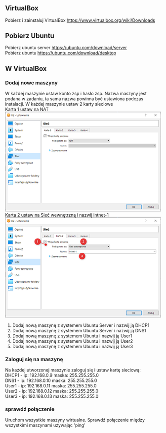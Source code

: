 # 

## VirtualBox
Pobierz i zainstaluj VirtualBox
https://www.virtualbox.org/wiki/Downloads 

## Pobierz Ubuntu
Pobierz ubuntu server https://ubuntu.com/download/server  
Pobierz ubuntu https://ubuntu.com/download/desktop

## W VirtualBox
### Dodaj nowe maszyny
W każdej maszynie ustaw konto zsp i hasło zsp.
Nazwa maszyny jest podana w zadaniu, ta sama nazwa powinna być ustawiona podczas instalacji.
W każdej maszynie ustaw 2 karty sieciowe  
Karta 1 ustaw na NAT
![alt text for screen readers](/img2.png "Text to show on mouseover")  
Karta 2 ustaw na Sieć wewnętrzną i nazwij intnet-1
![alt text for screen readers](/img1.png "Text to show on mouseover")
1. Dodaj nową maszynę z systemem Ubuntu Server i nazwij ją DHCP1
2. Dodaj nową maszynę z systemem Ubuntu Server i nazwij ją DNS1
3. Dodaj nową maszynę z systemem Ubuntu i nazwij ją User1
4. Dodaj nową maszynę z systemem Ubuntu i nazwij ją User2
5. Dodaj nową maszynę z systemem Ubuntu i nazwij ją User3

### Zaloguj się na maszynę 
Na każdej utworzonej maszynie zaloguj się i ustaw kartę sieciową:  
DHCP1 - ip: 192.168.0.9 maska: 255.255.255.0  
DNS1 - ip: 192.168.0.10 maska: 255.255.255.0  
User1 - ip: 192.168.0.11 maska: 255.255.255.0  
User2 - ip: 192.168.0.12 maska: 255.255.255.0  
User3  - ip: 192.168.0.13 maska: 255.255.255.0  

### sprawdź połączenie
Uruchom wszystkie maszyny wirtualne.
Sprawdź połączenie między wszystkimi maszynami używając 'ping'  